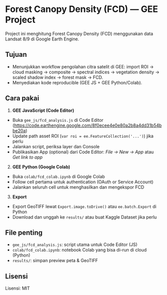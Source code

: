 # Forest Canopy Density (FCD) — GEE Project


Project ini menghitung Forest Canopy Density (FCD) menggunakan data Landsat 8/9 di Google Earth Engine.


## Tujuan
- Menunjukkan workflow pengolahan citra satelit di GEE: import ROI → cloud masking → composite → spectral indices → vegetation density → scaled shadow index → forest mask → FCD.
- Menyediakan kode reproducible (GEE JS + GEE Python/Colab).


## Cara pakai
1. **GEE JavaScript (Code Editor)**
- Buka `gee_js/fcd_analysis.js` di Code Editor (https://code.earthengine.google.com/8f0ecee4e0e80a2b8a4dd31b54bbe20a)
- Update path asset ROI (`var roi = ee.FeatureCollection('...')`) jika perlu
- Jalankan script, periksa layer dan Console
- Publikasikan App (optional) dari Code Editor: *File → New → App* atau *Get link to app*


2. **GEE Python (Google Colab)**
- Buka `colab/fcd_colab.ipynb` di Google Colab
- Follow cell pertama untuk authentication (OAuth or Service Account)
- Jalankan seluruh cell untuk menghasilkan dan mengekspor FCD


3. **Export**
- Export GeoTIFF lewat `Export.image.toDrive()` atau `ee.batch.Export` di Python
- Download dan unggah ke `results/` atau buat Kaggle Dataset jika perlu


## File penting
- `gee_js/fcd_analysis.js`: script utama untuk Code Editor (JS)
- `colab/fcd_colab.ipynb`: notebook Colab yang bisa di-run di cloud (Python)
- `results/`: simpan preview peta & GeoTIFF


## Lisensi
Lisensi: MIT
